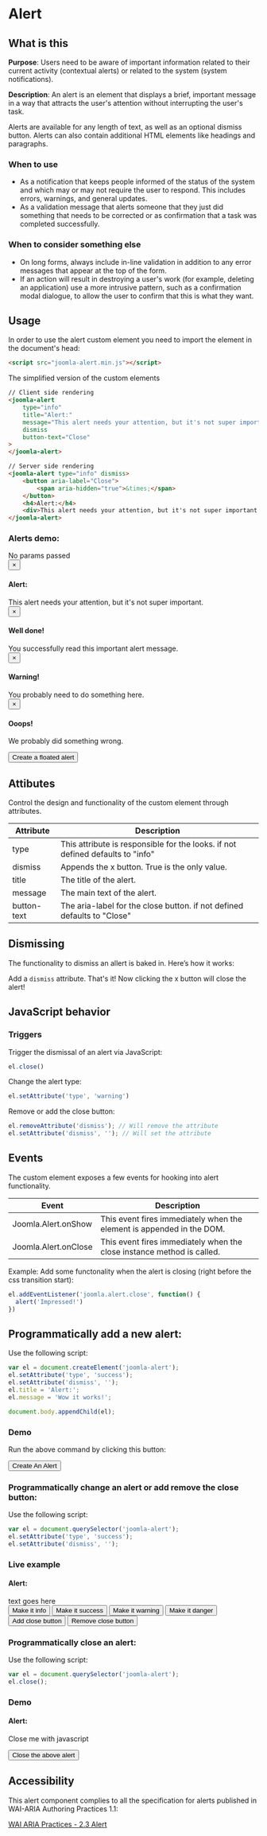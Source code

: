 # Alert

## What is this

**Purpose**: Users need to be aware of important information related to their current activity (contextual alerts) or related to the system (system notifications).

**Description**: An alert is an element that displays a brief, important message in a way that attracts the user's attention without interrupting the user's task.

Alerts are available for any length of text, as well as an optional dismiss button. Alerts can also contain additional HTML elements like headings and paragraphs.

### When to use

* As a notification that keeps people informed of the status of the system and which may or may not require the user to respond. This includes errors, warnings, and general updates.
* As a validation message that alerts someone that they just did something that needs to be corrected or as confirmation that a task was completed successfully.

### When to consider something else

* On long forms, always include in-line validation in addition to any error messages that appear at the top of the form.
* If an action will result in destroying a user's work (for example, deleting an application) use a more intrusive pattern, such as a confirmation modal dialogue, to allow the user to confirm that this is what they want.


## Usage

In order to use the alert custom element you need to import the element in the document's head:

```html
<script src="joomla-alert.min.js"></script>
```

The simplified version of the custom elements
```html
// Client side rendering
<joomla-alert
    type="info"
    title="Alert:"
    message="This alert needs your attention, but it's not super important."
    dismiss
    button-text="Close"
>
</joomla-alert>

// Server side rendering
<joomla-alert type="info" dismiss>
    <button aria-label="Close">
        <span aria-hidden="true">&times;</span>
    </button>
    <h4>Alert:</h4>
    <div>This alert needs your attention, but it's not super important.</div>
</joomla-alert>
```

### Alerts demo:
<div class="mermaid">
<joomla-alert><div>No params passed</div></joomla-alert>
</div>
<div class="mermaid">
<joomla-alert type="info" dismiss><button aria-label="Close"><span aria-hidden="true">&times;</span></button><h4>Alert:</h4><div>This alert needs your attention, but it's not super important.</div></joomla-alert>
</div>

<div class="mermaid">
<joomla-alert type="success" dismiss><button aria-label="Close"><span aria-hidden="true">&times;</span></button><h4>Well done!</h4><div>You successfully read this important alert message.</div></joomla-alert>
</div>

<div class="mermaid">
<joomla-alert type="warning" dismiss><button aria-label="Close"><span aria-hidden="true">&times;</span></button><h4>Warning!</h4><div>You probably need to do something here.</div></joomla-alert>
</div>

<div class="mermaid">
<joomla-alert type="danger" dismiss><button aria-label="Close"><span aria-hidden="true">&times;</span></button><h4>Ooops!</h4><div>We probably did something wrong.</div></joomla-alert>
</div>

<p>
<button role="button" id="insertNewFloated" class="btn btn-success">Create a floated alert</button>
</p>

## Attibutes
Control the design and functionality of the custom element through attributes.


|Attribute		|Description																					|
|---------------|-----------------------------------------------------------------------------------------------|
|type			|This attribute is responsible for the looks. if not defined defaults to "info"					|
|dismiss		|Appends the x button. True is the only value.													|
|title			|The title of the alert.																		|
|message		|The main text of the alert.																	|
|button-text	|The aria-label for the close button. if not defined defaults to "Close"						|


## Dismissing
The functionality to dismiss an allert is baked in. Here’s how it works:

Add a `dismiss` attribute.
That's it!
Now clicking the x button will close the alert!

## JavaScript behavior
### Triggers

Trigger the dismissal of an alert via JavaScript:
```js
el.close()
```

Change the alert type:
```js
el.setAttribute('type', 'warning')
```

Remove or add the close button:
```js
el.removeAttribute('dismiss'); // Will remove the attribute
el.setAttribute('dismiss', ''); // Will set the attribute
```

## Events
The custom element exposes a few events for hooking into alert functionality.


|Event					|Description																					|
|-----------------------|-----------------------------------------------------------------------------------------------|
|Joomla.Alert.onShow	|This event fires immediately when the element is appended in the DOM.							|
|Joomla.Alert.onClose	|This event fires immediately when the close instance method is called.							|

Example:
Add some functonality when the alert is closing (right before the css transition start):
```js
el.addEventListener('joomla.alert.close', function() {
  alert('Impressed!')
})
```


## Programmatically add a new alert:
Use the following script:


```js
var el = document.createElement('joomla-alert');
el.setAttribute('type', 'success');
el.setAttribute('dismiss', '');
el.title = 'Alert:';
el.message = 'Wow it works!';

document.body.appendChild(el);
```


### Demo

<div id="insert-new-alert"></div>

Run the above command by clicking this button:
<p>
<button role="button" id="insertNew" class="btn btn-success">Create An Alert</button>
</p>

### Programmatically change an alert or add remove the close button:
Use the following script:


```js
var el = document.querySelector('joomla-alert');
el.setAttribute('type', 'success');
el.setAttribute('dismiss', '');
```


### Live example
<div class="mermaid">
<joomla-alert id="change-me" type="info" dismiss><h4>Alert:</h4><div>text goes here</div></joomla-alert>
</div>
<div id="replaceble" markdown="0">
<button role="button" data-opt1="type" value="info">Make it info</button>
<button role="button" data-opt1="type" value="success">Make it success</button>
<button role="button" data-opt1="type" value="warning">Make it warning</button>
<button role="button" data-opt1="type" value="danger">Make it danger</button>
<button role="button" data-opt1="dismiss" value="true">Add close button</button>
<button role="button" data-opt1="dismiss" value="false">Remove close button</button>
</div>




### Programmatically close an alert:
Use the following script:


```js
var el = document.querySelector('joomla-alert');
el.close();
```


### Demo

<div class="mermaid">
<joomla-alert type="danger" dismiss id="close-me-with-a-btn">
    <h4>Alert:</h4>
    <div>Close me with javascript</div>
</joomla-alert>
</div>


<p>
<button role="button" id="i-will-close-that-alert">Close the above alert</button>
</p>

## Accessibility

This alert component complies to all the specification for alerts published in WAI-ARIA Authoring Practices 1.1:

[WAI ARIA Practices - 2.3 Alert](https://www.w3.org/TR/wai-aria-practices-1.1/)


<script markdown="0">
var addNew = function() {
    var tempElement = document.createElement('joomla-alert');
    tempElement.setAttribute('type', 'success');
    tempElement.setAttribute('dismiss', '');
    tempElement.title = 'New alert:';
    tempElement.message = 'Wow it works!';
    document.getElementById('insert-new-alert').appendChild(tempElement);
};

var addNewFloated = function() {
    var tempElement = document.createElement('joomla-alert');
    tempElement.setAttribute('type', 'warning');
    tempElement.setAttribute('dismiss', '');
	tempElement.setAttribute('position', 'top-center');
    tempElement.title = "An another:";
    tempElement.message = "I'm a floated alert! You can position me to the top left or right too!";
    document.body.appendChild(tempElement);
};

var changeAlert = function(dataAttr, value) {
    var tempElement = document.getElementById('change-me');
    if (dataAttr === 'dismiss' && value === 'false') {
        tempElement.removeAttribute(dataAttr);
    } else if (dataAttr === 'dismiss' && value === 'true') {
        tempElement.setAttribute(dataAttr, '');
    } else {
        tempElement.setAttribute(dataAttr, value);
    }

};
var addNewButton = document.getElementById('insertNew'),
    changeButtons = document.querySelectorAll('#replaceble > button');

var addNewButtonFloated = document.getElementById('insertNewFloated');

addNewButton.addEventListener('click', addNew);
addNewButtonFloated.addEventListener('click', addNewFloated);
document.getElementById('change-me').addEventListener('joomla.alert.close', function() { alert('Seeing is believing. Event "joomla.alert.close" fired!') });

for (var i = 0, l = changeButtons.length; i < l; i++) {
        changeButtons[i].addEventListener('click', function() { changeAlert(this.getAttribute('data-opt1'), this.getAttribute('value')) });
}

document.getElementById('i-will-close-that-alert').addEventListener('click', function(event) { var a = document.getElementById('close-me-with-a-btn');
if (a) a.close(); event.target.setAttribute('disabled', true); event.target.removeEventListener('click', arguments.callee); });

</script>
